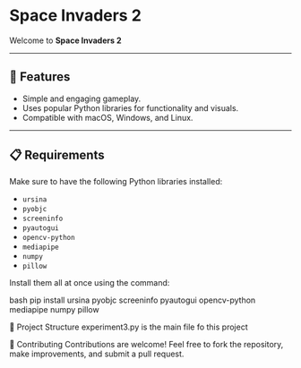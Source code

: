 # Space Invaders 2

Welcome to **Space Invaders 2**

---

## 🚀 Features

- Simple and engaging gameplay.
- Uses popular Python libraries for functionality and visuals.
- Compatible with macOS, Windows, and Linux.

---

## 📋 Requirements

Make sure to have the following Python libraries installed:

- `ursina`
- `pyobjc`
- `screeninfo`
- `pyautogui`
- `opencv-python`
- `mediapipe`
- `numpy`
- `pillow`

Install them all at once using the command:

bash
pip install ursina pyobjc screeninfo pyautogui opencv-python mediapipe numpy pillow

📂 Project Structure
experiment3.py is the main file fo this project

🤝 Contributing
Contributions are welcome! Feel free to fork the repository, make improvements, and submit a pull request.


